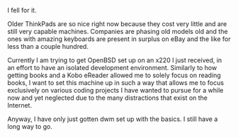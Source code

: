 I fell for it.

Older ThinkPads are so nice right now because they cost very little and are still very capable machines. Companies are phasing old models old and the ones with amazing keyboards are present in surplus on eBay and the like for less than a couple hundred.

Currently I am trying to get OpenBSD set up on an x220 I just received, in an effort to have an isolated development environment. Similarly to how getting books and a Kobo eReader allowed me to solely focus on reading books, I want to set this machine up in such a way that allows me to focus exclusively on various coding projects I have wanted to pursue for a while now and yet neglected due to the many distractions that exist on the Internet.

Anyway, I have only just gotten dwm set up with the basics. I still have a long way to go.

